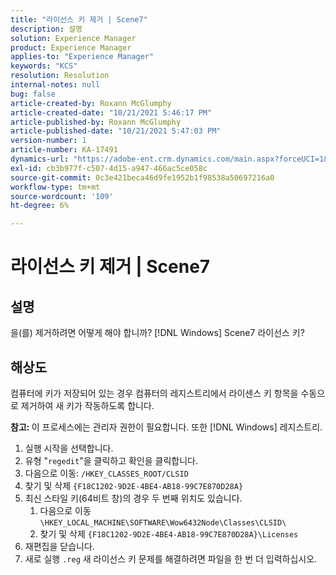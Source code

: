 ```yaml
---
title: "라이선스 키 제거 | Scene7"
description: 설명
solution: Experience Manager
product: Experience Manager
applies-to: "Experience Manager"
keywords: "KCS"
resolution: Resolution
internal-notes: null
bug: false
article-created-by: Roxann McGlumphy
article-created-date: "10/21/2021 5:46:17 PM"
article-published-by: Roxann McGlumphy
article-published-date: "10/21/2021 5:47:03 PM"
version-number: 1
article-number: KA-17491
dynamics-url: "https://adobe-ent.crm.dynamics.com/main.aspx?forceUCI=1&pagetype=entityrecord&etn=knowledgearticle&id=91bc42c4-9632-ec11-b6e5-000d3a5ba97a"
exl-id: cb3b977f-c507-4d15-a947-466ac5ce058c
source-git-commit: 0c3e421beca46d9fe1952b1f98538a50697216a0
workflow-type: tm+mt
source-wordcount: '109'
ht-degree: 6%

---
```


# 라이선스 키 제거 | Scene7

## 설명


을(를) 제거하려면 어떻게 해야 합니까? [!DNL Windows] Scene7 라이선스 키?


## 해상도


컴퓨터에 키가 저장되어 있는 경우 컴퓨터의 레지스트리에서 라이센스 키 항목을 수동으로 제거하여 새 키가 작동하도록 합니다.

<b>참고: </b>이 프로세스에는 관리자 권한이 필요합니다. 또한 [!DNL Windows] 레지스트리.

1. 실행 시작을 선택합니다.
2. 유형 &quot;`regedit`&quot;을 클릭하고 확인을 클릭합니다.
3. 다음으로 이동: `/HKEY_CLASSES_ROOT/CLSID`
4. 찾기 및 삭제 `{F18C1202-9D2E-4BE4-AB18-99C7E870D28A}`
5. 최신 스타일 키(64비트 창)의 경우 두 번째 위치도 있습니다.
   1. 다음으로 이동 `\HKEY_LOCAL_MACHINE\SOFTWARE\Wow6432Node\Classes\CLSID\`
   2. 찾기 및 삭제 `{F18C1202-9D2E-4BE4-AB18-99C7E870D28A}\Licenses`
6. 재편집을 닫습니다.
7. 새로 실행 `.reg` 새 라이선스 키 문제를 해결하려면 파일을 한 번 더 입력하십시오.
